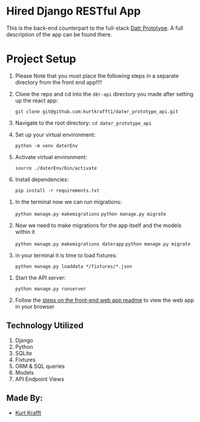 # Hired Django RESTful App

This is the back-end counterpart to the full-stack [Datr Prototype](https://github.com/kurtkrafft1/dater-prototype). A full description of the app can be found there.

# Project Setup

1.  Please Note that you must place the following steps in a separate directory from the front end app!!!!

1.  Clone the repo and cd into the `d8r-api` directory you made after setting up the react app:

    `git clone git@github.com:kurtkrafft1/dater_prototype_api.git`

1.  Navigate to the root directory:
    `cd dater_prototype_api`

1.  Set up your virtual environment:

    `python -m venv daterEnv`

1.  Activate virtual environment:

    `source ./daterEnv/bin/activate`

1.  Install dependencies:

    `pip install -r requirements.txt`

1) In the terminal now we can run migrations:

   `python manage.py makemigrations`
   `python manage.py migrate`

1) Now we need to make migrations for the app itself and the models within it

   `python manage.py makemigrations daterapp`
   `python manage.py migrate`

1) in your terminal it is time to load fixtures:

   `python manage.py loaddata */fixtures/*.json`

1. Start the API server:

   `python manage.py runserver`

1. Follow the [steps on the front-end web app readme](https://github.com/kurtkrafft1/Hired) to view the web app in your browser

## Technology Utilized

1. Django
1. Python
1. SQLite
1. Fixtures
1. ORM & SQL queries
1. Models
1. API Endpoint Views

## Made By:

- [Kurt Krafft](https://github.com/kurtkrafft1)
